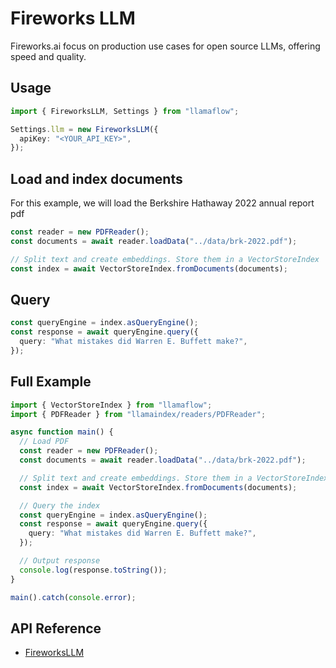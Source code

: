 # Fireworks LLM

Fireworks.ai focus on production use cases for open source LLMs, offering speed and quality.

## Usage

```ts
import { FireworksLLM, Settings } from "llamaflow";

Settings.llm = new FireworksLLM({
  apiKey: "<YOUR_API_KEY>",
});
```

## Load and index documents

For this example, we will load the Berkshire Hathaway 2022 annual report pdf

```ts
const reader = new PDFReader();
const documents = await reader.loadData("../data/brk-2022.pdf");

// Split text and create embeddings. Store them in a VectorStoreIndex
const index = await VectorStoreIndex.fromDocuments(documents);
```

## Query

```ts
const queryEngine = index.asQueryEngine();
const response = await queryEngine.query({
  query: "What mistakes did Warren E. Buffett make?",
});
```

## Full Example

```ts
import { VectorStoreIndex } from "llamaflow";
import { PDFReader } from "llamaindex/readers/PDFReader";

async function main() {
  // Load PDF
  const reader = new PDFReader();
  const documents = await reader.loadData("../data/brk-2022.pdf");

  // Split text and create embeddings. Store them in a VectorStoreIndex
  const index = await VectorStoreIndex.fromDocuments(documents);

  // Query the index
  const queryEngine = index.asQueryEngine();
  const response = await queryEngine.query({
    query: "What mistakes did Warren E. Buffett make?",
  });

  // Output response
  console.log(response.toString());
}

main().catch(console.error);
```

## API Reference

- [FireworksLLM](../../../api/classes/FireworksLLM.md)
